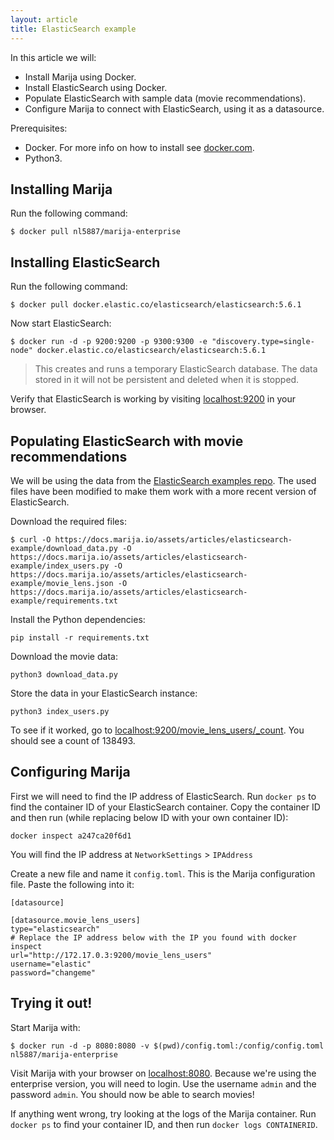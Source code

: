 ```yaml
---
layout: article
title: ElasticSearch example
---
```


In this article we will:
* Install Marija using Docker.
* Install ElasticSearch using Docker.
* Populate ElasticSearch with sample data (movie recommendations).
* Configure Marija to connect with ElasticSearch, using it as a datasource.

Prerequisites:
* Docker. For more info on how to install see [docker.com](https://docs.docker.com/install/).
* Python3.

## Installing Marija
Run the following command:
```
$ docker pull nl5887/marija-enterprise
```

## Installing ElasticSearch
Run the following command:
```
$ docker pull docker.elastic.co/elasticsearch/elasticsearch:5.6.1
```

Now start ElasticSearch:
```
$ docker run -d -p 9200:9200 -p 9300:9300 -e "discovery.type=single-node" docker.elastic.co/elasticsearch/elasticsearch:5.6.1
```
> This creates and runs a temporary ElasticSearch database. The data stored in it will not be persistent and deleted when it is stopped.

Verify that ElasticSearch is working by visiting [localhost:9200](http://localhost:9200) in your browser.

## Populating ElasticSearch with movie recommendations

We will be using the data from the [ElasticSearch examples repo](https://github.com/elastic/examples/tree/master/Graph/movie_recommendations).
The used files have been modified to make them work with a more recent version of ElasticSearch.

Download the required files:
```
$ curl -O https://docs.marija.io/assets/articles/elasticsearch-example/download_data.py -O https://docs.marija.io/assets/articles/elasticsearch-example/index_users.py -O https://docs.marija.io/assets/articles/elasticsearch-example/movie_lens.json -O https://docs.marija.io/assets/articles/elasticsearch-example/requirements.txt
```

Install the Python dependencies:
```
pip install -r requirements.txt
```

Download the movie data:
```
python3 download_data.py
```

Store the data in your ElasticSearch instance:
```
python3 index_users.py
```

To see if it worked, go to
[localhost:9200/movie_lens_users/_count](http://localhost:9200/movie_lens_users/_count).
You should see a count of 138493.

## Configuring Marija

First we will need to find the IP address of ElasticSearch. Run `docker ps` to find
the container ID of your ElasticSearch container. Copy the container ID and then
run (while replacing below ID with your own container ID):
```
docker inspect a247ca20f6d1
```

You will find the IP address at `NetworkSettings` > `IPAddress`

Create a new file and name it `config.toml`. This is the Marija configuration
file. Paste the following into it:
```
[datasource]

[datasource.movie_lens_users]
type="elasticsearch"
# Replace the IP address below with the IP you found with docker inspect
url="http://172.17.0.3:9200/movie_lens_users"
username="elastic"
password="changeme"
```

## Trying it out!

Start Marija with:
```
$ docker run -d -p 8080:8080 -v $(pwd)/config.toml:/config/config.toml nl5887/marija-enterprise
```

Visit Marija with your browser on [localhost:8080](http://localhost:8080).
Because we're using the enterprise version, you will need to login. Use the
username `admin` and the password `admin`. You should now be able to search movies!

If anything went wrong, try looking at the logs of the Marija container. Run
`docker ps` to find your container ID, and then run `docker logs CONTAINERID`.